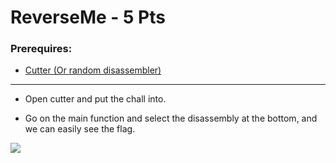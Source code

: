 # ReverseMe - 5 Pts

### Prerequires:

- <a href="https://cutter.re/" rel="nofollow">Cutter (Or random disassembler)</a>

-----------------

- Open cutter and put the chall into.

- Go on the main function and select the disassembly at the bottom, and we can easily see the flag.

<img src="https://cdn.discordapp.com/attachments/862667483709440010/862667511895949343/unknown.png">
